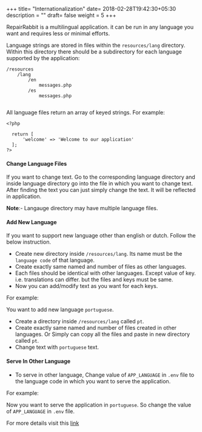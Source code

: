 +++
title= "Internationalization"
date= 2018-02-28T19:42:30+05:30
description = ""
draft= false
weight = 5
+++

RepairRabbit is a multilingual application. it can be run in any language you want and requires less or minimal efforts.

Language strings are stored in files within the `resources/lang` directory. Within this directory there should be a subdirectory for each language supported by the application:

```
/resources
    /lang
        /en
            messages.php
        /es
            messages.php
            
```

All language files return an array of keyed strings. For example:

```
<?php

  return [
      'welcome' => 'Welcome to our application'
  ];
?>
```

#### Change Language Files

If you want to change text. Go to the corresponding language directory and inside language directory go into the file in which you want to change text. After finding the text you can just simply change the text. It will be reflected in application.

<b>Note</b>:- Langauge directory may have multiple language files.


#### Add New Language

If you want to support new language other than english or dutch. Follow the below instruction.

* Create new directory inside `/resources/lang`. Its name must be the `language code` of that language.
* Create exactly same named and number of files as other languages.
* Each files should be identical with other languages. Except value of key. i.e. translations can differ. but the files and keys must be same.
* Now you can add/modify text as you want for each keys.

For example:

You want to add new language `portuguese`.

* Create a directory inside `/resources/lang` called `pt`.
* Create exactly same named and number of files created in other languages. Or Simply can copy all the files and paste in new directory called `pt`.
* Change text with `portuguese` text.

#### Serve In Other Language

* To serve in other language, Change value of `APP_LANGUAGE` in `.env` file to the language code in which you want to serve the application.

For example:

Now you want to serve the application in `portuguese`. So change the value of `APP_LANGUAGE` in `.env` file.

For more details visit this [link](https://laravel.com/docs/5.6/localization)
